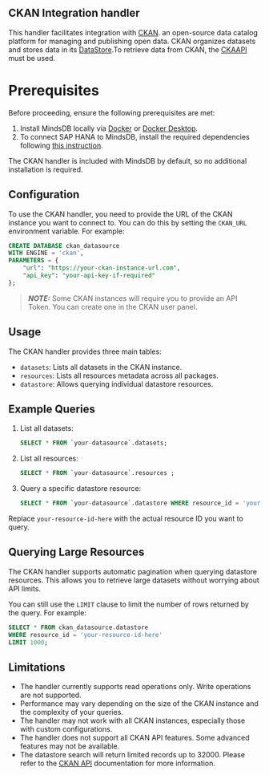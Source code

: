 ## CKAN Integration handler

This handler facilitates integration with [CKAN](https://ckan.org/).
an open-source data catalog platform for managing and publishing open data. CKAN organizes datasets and stores data in its [DataStore](http://docs.ckan.org/en/2.11/maintaining/datastore.html).To retrieve data from CKAN, the [CKAAPI](https://github.com/ckan/ckanapi) must be used.

# Prerequisites

Before proceeding, ensure the following prerequisites are met:

1. Install MindsDB locally via [Docker](https://docs.mindsdb.com/setup/self-hosted/docker) or [Docker Desktop](https://docs.mindsdb.com/setup/self-hosted/docker-desktop).
2. To connect SAP HANA to MindsDB, install the required dependencies following [this instruction](https://docs.mindsdb.com/setup/self-hosted/docker#install-dependencies).

The CKAN handler is included with MindsDB by default, so no additional installation is required.

## Configuration

To use the CKAN handler, you need to provide the URL of the CKAN instance you want to connect to. You can do this by setting the `CKAN_URL` environment variable. For example:

```sql
CREATE DATABASE ckan_datasource
WITH ENGINE = 'ckan',
PARAMETERS = {
    "url": "https://your-ckan-instance-url.com",
    "api_key": "your-api-key-if-required"
};
```

> **_NOTE:_** Some CKAN instances will require you to provide an API Token. You can create one in the CKAN user panel.

## Usage

The CKAN handler provides three main tables:

- `datasets`: Lists all datasets in the CKAN instance.
- `resources`: Lists all resources metadata across all packages.
- `datastore`:  Allows querying individual datastore resources.

## Example Queries

1. List all datasets:

    ```sql
    SELECT * FROM `your-datasource`.datasets;
    ```

2. List all resources:

    ```sql
    SELECT * FROM `your-datasource`.resources ;
    ```

3. Query a specific datastore resource:

    ```sql
    SELECT * FROM `your-datasource`.datastore WHERE resource_id = 'your-resource-id';
    ```

Replace `your-resource-id-here` with the actual resource ID you want to query.

## Querying Large Resources

The CKAN handler supports automatic pagination when querying datastore resources. This allows you to retrieve large datasets without worrying about API limits.

You can still use the `LIMIT` clause to limit the number of rows returned by the query. For example:

```sql
SELECT * FROM ckan_datasource.datastore 
WHERE resource_id = 'your-resource-id-here' 
LIMIT 1000;
```

## Limitations

- The handler currently supports read operations only. Write operations are not supported.
- Performance may vary depending on the size of the CKAN instance and the complexity of your queries.
- The handler may not work with all CKAN instances, especially those with custom configurations.
- The handler does not support all CKAN API features. Some advanced features may not be available.
- The datastore search will return limited records up to 32000. Please refer to the [CKAN API](https://docs.ckan.org/en/2.9/maintaining/datastore.html#ckanext.datastore.logic.action.datastore_search_sql) documentation for more information.
